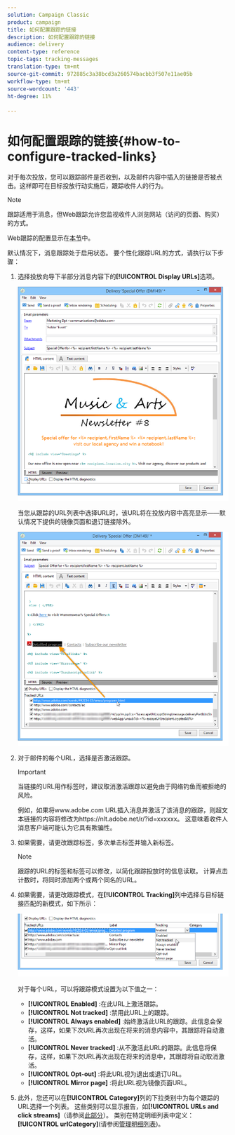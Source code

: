 ```yaml
---
solution: Campaign Classic
product: campaign
title: 如何配置跟踪的链接
description: 如何配置跟踪的链接
audience: delivery
content-type: reference
topic-tags: tracking-messages
translation-type: tm+mt
source-git-commit: 972885c3a38bcd3a260574bacbb3f507e11ae05b
workflow-type: tm+mt
source-wordcount: '443'
ht-degree: 11%

---
```



# 如何配置跟踪的链接{#how-to-configure-tracked-links}

对于每次投放，您可以跟踪邮件是否收到，以及邮件内容中插入的链接是否被点击。这样即可在目标投放行动实施后，跟踪收件人的行为。

>[!NOTE]
>
>跟踪适用于消息，但Web跟踪允许您监视收件人浏览网站（访问的页面、购买）的方式。
>
>Web跟踪的配置显示在[本节](../../configuration/using/about-web-tracking.md)中。

默认情况下，消息跟踪处于启用状态。 要个性化跟踪URL的方式，请执行以下步骤：

1. 选择投放向导下半部分消息内容下的&#x200B;**[!UICONTROL Display URLs]**&#x200B;选项。

   ![](assets/s_ncs_user_email_del_display_urls.png)

   当您从跟踪的URL列表中选择URL时，该URL将在投放内容中高亮显示——默认情况下提供的镜像页面和退订链接除外。

   ![](assets/s_ncs_user_email_del_show_urls.png)

1. 对于邮件的每个URL，选择是否激活跟踪。

   >[!IMPORTANT]
   >
   >当链接的URL用作标签时，建议取消激活跟踪以避免由于网络钓鱼而被拒绝的风险。
   >
   >例如，如果将www.adobe.com URL插入消息并激活了该消息的跟踪，则超文本链接的内容将修改为https://nlt.adobe.net/r/?id=xxxxxx。 这意味着收件人消息客户端可能认为它具有欺骗性。

1. 如果需要，请更改跟踪标签，多次单击标签并输入新标签。

   >[!NOTE]
   >
   >跟踪的URL的标签和标签可以修改，以简化跟踪投放时的信息读取。 计算点击计数时，将同时添加两个或两个同名的URL。

1. 如果需要，请更改跟踪模式，在&#x200B;**[!UICONTROL Tracking]**&#x200B;列中选择与目标链接匹配的新模式，如下所示：

   ![](assets/s_ncs_user_select_tracking_mode.png)

   对于每个URL，可以将跟踪模式设置为以下值之一：

   * **[!UICONTROL Enabled]** :在此URL上激活跟踪。
   * **[!UICONTROL Not tracked]** :禁用此URL上的跟踪。
   * **[!UICONTROL Always enabled]** :始终激活此URL的跟踪。此信息会保存，这样，如果下次URL再次出现在将来的消息内容中，其跟踪将自动激活。
   * **[!UICONTROL Never tracked]** :从不激活此URL的跟踪。此信息将保存，这样，如果下次URL再次出现在将来的消息中，其跟踪将自动取消激活。
   * **[!UICONTROL Opt-out]** :将此URL视为退出或退订URL。
   * **[!UICONTROL Mirror page]** :将此URL视为镜像页面URL。

1. 此外，您还可以在&#x200B;**[!UICONTROL Category]**&#x200B;列的下拉类别中为每个跟踪的URL选择一个列表。 这些类别可以显示报告，如&#x200B;**[!UICONTROL URLs and click streams]**（请参阅[此部分](../../reporting/using/reports-on-deliveries.md#urls-and-click-streams)）。 类别在特定明细列表中定义：**[!UICONTROL urlCategory]**(请参阅[管理明细列表](../../platform/using/managing-enumerations.md))。
